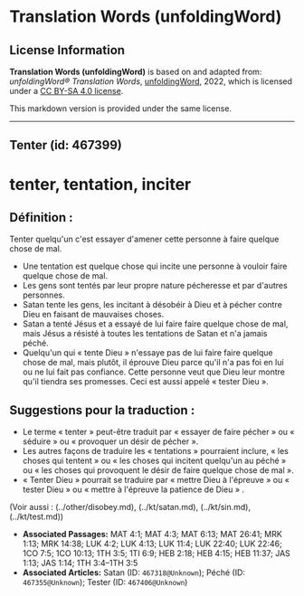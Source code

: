 # Translation Words (unfoldingWord)

## License Information

**Translation Words (unfoldingWord)** is based on and adapted from: _unfoldingWord® Translation Words_, [unfoldingWord](https://unfoldingword.org/utw), 2022, which is licensed under a [CC BY-SA 4.0 license](https://creativecommons.org/licenses/by-sa/4.0/legalcode.en).

This markdown version is provided under the same license.



--------------------------------

## Tenter (id: 467399)

tenter, tentation, inciter
==========================

Définition :
------------

Tenter quelqu'un c'est essayer d'amener cette personne à faire quelque chose de mal.

* Une tentation est quelque chose qui incite une personne à vouloir faire quelque chose de mal.
* Les gens sont tentés par leur propre nature pécheresse et par d'autres personnes.
* Satan tente les gens, les incitant à désobéir à Dieu et à pécher contre Dieu en faisant de mauvaises choses.
* Satan a tenté Jésus et a essayé de lui faire faire quelque chose de mal, mais Jésus a résisté à toutes les tentations de Satan et n'a jamais péché.
* Quelqu'un qui « tente Dieu » n'essaye pas de lui faire faire quelque chose de mal, mais plutôt, il éprouve Dieu parce qu'il n'a pas foi en lui ou ne lui fait pas confiance. Cette personne veut que Dieu leur montre qu'il tiendra ses promesses. Ceci est aussi appelé « tester Dieu ».

Suggestions pour la traduction :
--------------------------------

* Le terme « tenter » peut\-être traduit par « essayer de faire pécher » ou « séduire » ou « provoquer un désir de pécher ».
* Les autres façons de traduire les « tentations » pourraient inclure, « les choses qui tentent » ou « les choses qui incitent quelqu'un au péché » ou « les choses qui provoquent le désir de faire quelque chose de mal ».
* « Tenter Dieu » pourrait se traduire par « mettre Dieu à l'épreuve » ou « tester Dieu » ou « mettre à l'épreuve la patience de Dieu » .

(Voir aussi : (../other/disobey.md), (../kt/satan.md), (../kt/sin.md), (../kt/test.md))

* **Associated Passages:** MAT 4:1; MAT 4:3; MAT 6:13; MAT 26:41; MRK 1:13; MRK 14:38; LUK 4:2; LUK 4:13; LUK 11:4; LUK 22:40; LUK 22:46; 1CO 7:5; 1CO 10:13; 1TH 3:5; 1TI 6:9; HEB 2:18; HEB 4:15; HEB 11:37; JAS 1:13; JAS 1:14; 1TH 3:4–1TH 3:5
* **Associated Articles:** Satan (ID: `467318@Unknown`); Péché (ID: `467355@Unknown`); Tester (ID: `467406@Unknown`)

